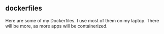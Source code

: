 ## dockerfiles

Here are some of my Dockerfiles. I use most of them on my laptop. There will be more, as more apps will be containerized.
